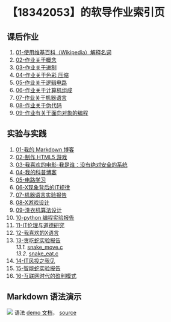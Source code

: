 # 【18342053】的软导作业索引页

## 课后作业

1. [01-使用维基百科（Wikipedia）解释名词](hw01)
2. [02-作业关于概念](hw02)
3. [03-作业关于进制](hw03)
4. [04-作业关于色彩 压缩](hw04)
5. [05-作业关于逻辑电路](hw05)
6. [06-作业关于计算机组成](hw06)
7. [07-作业关于机器语言](hw07)
8. [08-作业关于伪代码](hw08)
9. [09-作业有关于面向对象的编程](hw09)

## 实验与实践

1. [01-我的 Markdown 博客](lab01)
2. [02-制作 HTML5 游戏](lab02)
3. [03-我喜欢的电影-我是谁：没有绝对安全的系统](lab03)
4. [04-我的科普博客](lab04)
5. [05-电路学习](lab05)
6. [06-X现象背后的IT规律](lab06)
7. [07-机器语言实验报告](lab07)
8. [08-X游戏设计](lab08)
9. [09-洗衣机算法设计](lab09)
10. [10-python 编程实验报告](lab10)
11. [11-IT伦理与道德研究](lab11)
12. [12-我喜欢的X语言](lab12)
13. [13-贪吃蛇实验报告](lab13)  
*13.1.* [snake_move.c](snake_move.c)  
*13.2.* [snake_eat.c](snake_eat.c)
14. [14-IT风投之我见](lab14)
15. [15-智能蛇实验报告](lab15)
16. [16-互联网时代的盈利模式](lab16)


## Markdown 语法演示

![](images/exclamation.png) 语法 [demo 文档](demo)， [source](https://github.com/sysu-swi/homework/blob/gh-pages/demo.md)



